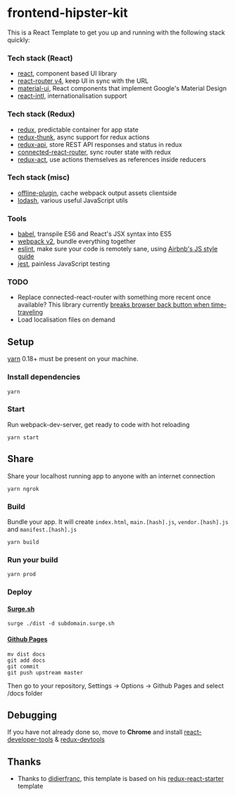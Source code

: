 # frontend-hipster-kit

This is a React Template to get you up and running with the following
stack quickly:

### Tech stack (React)

* [react](https://facebook.github.io/react/), component based UI library
* [react-router v4](https://github.com/ReactTraining/react-router/tree/v4), keep UI in sync with the URL
* [material-ui](http://www.material-ui.com/), React components that implement Google's Material Design
* [react-intl](https://github.com/yahoo/react-intl), internationalisation support

### Tech stack (Redux)

* [redux](http://redux.js.org/), predictable container for app state
* [redux-thunk](https://github.com/gaearon/redux-thunk), async support for redux actions
* [redux-api](https://github.com/lexich/redux-api), store REST API responses and status in redux
* [connected-react-router](https://github.com/supasate/connected-react-router), sync router state with redux
* [redux-act](https://github.com/pauldijou/redux-act), use actions themselves as references inside reducers

### Tech stack (misc)

* [offline-plugin](https://github.com/NekR/offline-plugin), cache webpack output assets clientside
* [lodash](https://lodash.com/), various useful JavaScript utils

### Tools

* [babel](https://babeljs.io/), transpile ES6 and React's JSX syntax into ES5
* [webpack v2](https://webpack.github.io/), bundle everything together
* [eslint](http://eslint.org/), make sure your code is remotely sane, using [Airbnb's JS style guide](https://github.com/airbnb/javascript)
* [jest](https://facebook.github.io/jest/), painless JavaScript testing

### TODO

* Replace connected-react-router with something more recent once available? This library currently [breaks browser back button when time-traveling](https://github.com/ReactTraining/react-router/commit/9c69957c2fc34920b3b6761bdb983d0f13320d79#commitcomment-20862310)
* Load localisation files on demand

## Setup

[yarn](https://github.com/yarnpkg/yarn) 0.18+ must be present on your machine.

### Install dependencies
```
yarn
```

### Start

Run webpack-dev-server, get ready to code with hot reloading
```
yarn start
```

## Share

Share your localhost running app to anyone with an internet connection
```
yarn ngrok
```

### Build

Bundle your app. It will create `index.html`, `main.[hash].js`, `vendor.[hash].js` and `manifest.[hash].js`
```
yarn build
```

### Run your build
```
yarn prod
```

### Deploy

#### [Surge.sh](http://surge.sh)
```
surge ./dist -d subdomain.surge.sh
```

#### [Github Pages](https://help.github.com/articles/configuring-a-publishing-source-for-github-pages/)
```
mv dist docs
git add docs
git commit
git push upstream master
```

Then go to your repository, Settings -> Options -> Github Pages and select /docs folder

## Debugging

If you have not already done so, move to **Chrome** and install [react-developer-tools](https://chrome.google.com/webstore/detail/react-developer-tools/fmkadmapgofadopljbjfkapdkoienihi) & [redux-devtools](https://chrome.google.com/webstore/detail/redux-devtools/lmhkpmbekcpmknklioeibfkpmmfibljd)

## Thanks

* Thanks to [didierfranc](https://github.com/didierfranc),
  this template is based on his
  [redux-react-starter](https://github.com/didierfranc/redux-react-starter)
  template

